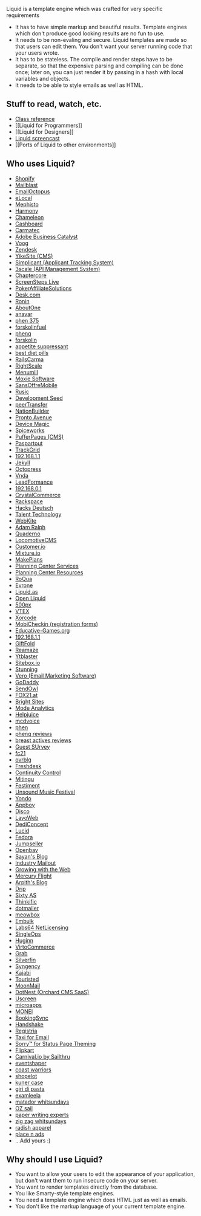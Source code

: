 Liquid is a template engine which was crafted for very specific requirements

* It has to have simple markup and beautiful results. Template engines which
  don't produce good looking results are no fun to use.
* It needs to be non-evaling and secure. Liquid templates are made so that users
  can edit them. You don't want your server running code that your users
  wrote.
* It has to be stateless. The compile and render steps have to be separate, so
  that the expensive parsing and compiling can be done once;  later on, you can
  just render it by passing in a hash with local variables and objects.
* It needs to be able to style emails as well as HTML.

## Stuff to read, watch, etc.

* [Class reference](http://rubydoc.info/gems/liquid)
* [[Liquid for Programmers]]
* [[Liquid for Designers]]
* [Liquid screencast](http://railscasts.com/episodes/118-liquid)
* [[Ports of Liquid to other environments]]

## Who uses Liquid?

* [Shopify](http://www.shopify.com)
* [Mailblast](https://mailblast.io)
* [EmailOctopus](https://emailoctopus.com)
* [eLocal](http://www.elocal.com)
* [Mephisto](http://mephistoblog.com/)
* [Harmony](http://get.harmonyapp.com)
* [Chameleon](http://chameleon.wikidot.com/)
* [Cashboard](http://www.getcashboard.com)
* [Carmatec](https://www.carmatec.com/)
* [Adobe Business Catalyst](http://businesscatalyst.com/)
* [Voog](http://www.voog.com)
* [Zendesk](http://www.zendesk.com)
* [YikeSite (CMS)](http://api.yikesite.com/)
* [Simplicant (Applicant Tracking System)](http://www.simplicant.com/)
* [3scale (API Management System)](http://www.3scale.net/)
* [Chaptercore](http://www.chaptercore.com)
* [ScreenSteps Live](http://bluemangolearning.com/screenstepslive)
* [PokerAffiliateSolutions](http://www.pokeraffiliatesolutions.com/)
* [Desk.com](http://www.desk.com)
* [Ronin](http://www.roninapp.com)
* [AboutOne](http://www.aboutone.com)
* [anavar](http://www.legalanavarsteroid.com/anvarol-for-sale/)
* [phen 375](http://www.forskolinfuel-reviews.com/phen375/)
* [forskolinfuel](http://forskolinfuel-reviews.com/)
* [phenq](http://www.forskolinfuel-reviews.com/phenq/)
* [forskolin](http://www.forskolinfuel-reviews.com/)
* [appetite suppressant](http://www.forskolinfuel-reviews.com/best-appetite-suppressant-pills/)
* [best diet pills](http://www.forskolinfuel-reviews.com/best-diet-pills/)
* [RailsCarma](http://www.railscarma.com)
* [RightScale](http://support.rightscale.com/15-References/Liquid_Markup_with_RightScale_Widgets)
* [Menumill](http://www.menumill.com)
* [Moxie Software](http://www.moxiesoft.com/)
* [SansOffreMobile](https://www.SansOffreMobile.com/)
* [Rusic](http://rusic.com/)
* [Development Seed](http://developmentseed.org/blog/2011/09/09/jekyll-github-pages/)
* [peerTransfer](http://peertransfer.com)
* [NationBuilder](http://nationbuilder.com/)
* [Pronto Avenue](http://www.prontoavenue.biz)
* [Device Magic](http://www.devicemagic.com)
* [Spiceworks](http://www.spiceworks.com)
* [PufferPages (CMS)](https://github.com/puffer/puffer_pages/)
* [Paspartout](http://paspartout.com)
* [TrackGrid](http://www.trackgrid.com)
* [192.168.1.1](http://www.19216811ip.mobi/)
* [Jekyll](http://jekyllrb.com/)
* [Octopress](http://octopress.org/)
* [Vnda](http://www.vnda.com.br/)
* [LeadFormance](http://www.leadformance.com/)
* [192.168.0.1](http://19216801ip.com/)
* [CrystalCommerce](http://www.crystalcommerce.com/)
* [Rackspace](http://www.rackspace.com/)
* [Hacks Deutsch](https://hacksdeutsch.de/)
* [Talent Technology](http://www.talenttech.com)
* [WebKite](http://webkite.com/)
* [Adam Ralph](http://adamralph.com/)
* [Quaderno](http://getquaderno.com/)
* [LocomotiveCMS](http://locomotivecms.com/)
* [Customer.io](http://customer.io)
* [Mixture.io](http://mixture.io)
* [MakePlans](http://makeplans.net)
* [Planning Center Services](http://get.planningcenteronline.com)
* [Planning Center Resources](http://get.planningcenteronline.com/resources)
* [RoQua](http://www.roqua.nl)
* [Evrone](http://www.evrone.com)
* [Liquid.as](https://github.com/prevailhs/liquid.as)
* [Open Liquid](https://github.com/23/openliquid)
* [500px](http://portfolios.500px.com)
* [VTEX](http://www.vtex.com.br/)
* [Xorcode](http://www.xorcode.com/)
* [MobiCheckin (registration forms)](http://www.mobicheckin.com)
* [Educative-Games.org](http://educative-games.org)
* [192.168.1.1](http://192-168-1-1admin.com/)
* [GiftFold](http://giftfold.com)
* [Reamaze](http://www.reamaze.com)
* [Ytblaster](http://ytblaster.com/)
* [Sitebox.io](http://www.sitebox.io)
* [Stunning](https://stunning.co)
* [Vero (Email Marketing Software)](https://www.getvero.com)
* [GoDaddy](https://www.godaddy.com)
* [SendOwl](http://www.sendowl.com)
* [FOX21.at](http://blog.fox21.at)
* [Bright Sites](http://www.brightsites.com)
* [Mode Analytics](http://www.modeanalytics.com)
* [Helpjuice](https://www.helpjuice.com)
* [mcdvoice](https://guestfeedbacksurveys.com/mcdvoice/)
* [phen](http://forskolinfuel-reviews.com/phen375/)
* [phenq reviews](http://forskolinfuel-reviews.com/phenq/)
* [breast actives reviews](http://www.forskolinfuel-reviews.com/phen375/breast-actives-breast-enhancement-pills/)
* [Guest SUrvey](https://guestsurvey.info/)
* [fc21](http://forskolinfuel.blog.fc2.com/)
* [ovrblg](http://forskolin-fuel.over-blog.com/b.html)
* [Freshdesk](http://freshdesk.com)
* [Continuity Control](http://www.continuity.net)
* [Mitingu](http://www.mitingu.com)
* [Festiment](http://www.festiment.com)
* [Unsound Music Festival](http://www.unsound.pl)
* [Yondo](https://www.yondo.com)
* [Appboy](https://www.appboy.com)
* [Disco](http://discolabs.com)
* [LavoWeb](http://lavoweb.net)
* [DediConcept](http://www.dediconcept.com)
* [Lucid](http://www.lucid.co.nz/)
* [Fedora](http://usefedora.com/)
* [Jumpseller](https://jumpseller.com/)
* [Openbay](https://www.openbay.com)
* [Sayan's Blog](http://sayan98.github.io/blog)
* [Industry Mailout](https://industrymailout.com/)
* [Growing with the Web](http://www.growingwiththeweb.com/)
* [Mercury Flight](http://www.mercuryflight.com/)
* [Arpith's Blog](http://arpith.xyz/)
* [Drip](https://www.getdrip.com/)
* [Sixty AS](http://www.sixty.no/)
* [Thinkific](http://www.thinkific.com/)
* [dotmailer](https://www.dotmailer.com/)
* [meowbox](https://meowbox.com/)
* [Embulk](http://embulk.org)
* [Labs64 NetLicensing](http://netlicensing.io)
* [SingleOps](http://singleops.com/)
* [Huginn](https://github.com/cantino/huginn)
* [VirtoCommerce](http://virtocommerce.com/)
* [Grab](https://grab.com/)
* [Silverfin](http://www.getsilverfin.com/)
* [Syngency](http://www.syngency.com)
* [Kajabi](http://www.kajabi.co)
* [Touristed](https://en.touristed.com)
* [MoonMail](https://moonmail.io)
* [DotNest (Orchard CMS SaaS)](https://dotnest.com)
* [Uscreen](http://www.uscreen.tv/)
* [microapps](http://microapps.com)
* [MONEI](https://monei.net)
* [BookingSync](https://www.bookingsync.com)
* [Handshake](https://joinhandshake.com)
* [Registria](https://registria.com)
* [Taxi for Email](http://taxiforemail.com)
* [Sorry™ for Status Page Theming](https://www.sorryapp.com/)
* [Flipkart](https://www.flipkart.com/)
* [Carnival.io by Sailthru](http://carnival.io/)
* [eventshaper](https://eventshaper.co/)
* [coast warriors](http://www.coastwarriors.com.au)
* [shopelot](http://shopelot.ru)
* [kuner case](http://www.kunercase.com)
* [giri di pasta](http://www.giridipasta.it)
* [examleela](http://www.examleela.com)
* [matador whitsundays](http://matadorwhitsundays.com.au)
* [OZ sail](http://www.ozsail.com.au)
* [paper writing experts](http://paperwritingexperts.com)
* [zig zag whitsundays](http://zigzagwhitsundays.com.au)
* [radish apparel](http://radishapparel.com/)
* [place n ads](http://www.placenads.com)
* ...Add yours :)

## Why should I use Liquid?

* You want to allow your users to edit the appearance of your application, but
  don't want them to run insecure code on your server.
* You want to render templates directly from the database.
* You like Smarty-style template engines.
* You need a template engine which does HTML just as well as emails.
* You don't like the markup language of your current template engine.